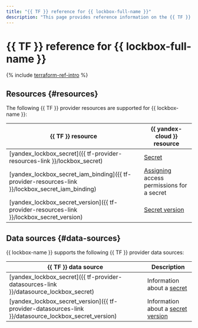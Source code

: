 ```yaml
---
title: "{{ TF }} reference for {{ lockbox-full-name }}"
description: "This page provides reference information on the {{ TF }} provider resources and data sources supported for {{ lockbox-name }}."
---
```


# {{ TF }} reference for {{ lockbox-full-name }}

{% include [terraform-ref-intro](../_includes/terraform-ref-intro.md) %}

## Resources {#resources}

The following {{ TF }} provider resources are supported for {{ lockbox-name }}:

| **{{ TF }} resource** | **{{ yandex-cloud }} resource** |
| --- | --- |
| [yandex_lockbox_secret]({{ tf-provider-resources-link }}/lockbox_secret) | [Secret](./concepts/secret.md#secret) |
| [yandex_lockbox_secret_iam_binding]({{ tf-provider-resources-link }}/lockbox_secret_iam_binding) | [Assigning](../iam/concepts/access-control/index.md#access-bindings) access permissions for a secret |
| [yandex_lockbox_secret_version]({{ tf-provider-resources-link }}/lockbox_secret_version) | [Secret version](./concepts/secret.md#version) |

## Data sources {#data-sources}

{{ lockbox-name }} supports the following {{ TF }} provider data sources:

| **{{ TF }} data source** | **Description** |
| --- | --- |
| [yandex_lockbox_secret]({{ tf-provider-datasources-link }}/datasource_lockbox_secret) | Information about a [secret](./concepts/secret.md#secret) |
| [yandex_lockbox_secret_version]({{ tf-provider-datasources-link }}/datasource_lockbox_secret_version) | Information about a [secret version](./concepts/secret.md#version) |